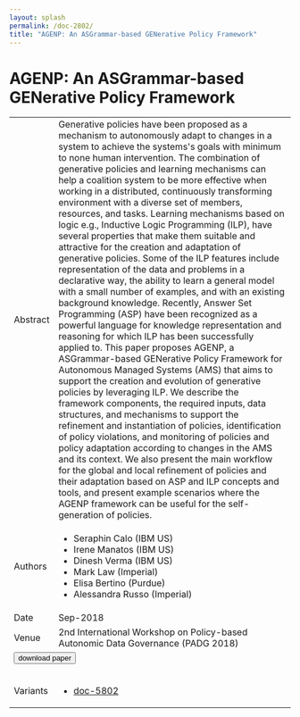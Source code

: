 ```yaml
---
layout: splash
permalink: /doc-2802/
title: "AGENP: An ASGrammar-based GENerative Policy Framework"
---
```


# AGENP: An ASGrammar-based GENerative Policy Framework

<table>
    <tbody>
    <tr>
        <td>Abstract</td>
        <td>Generative policies have been proposed as a mechanism to autonomously adapt to changes in a system to achieve the systems's goals with minimum to none human intervention. The combination of generative policies and learning mechanisms can help a coalition system to be more effective when working in a distributed, continuously transforming environment with a diverse set of members, resources, and tasks. Learning mechanisms based on logic e.g., Inductive Logic Programming (ILP), have several properties that make them suitable and attractive for the creation and adaptation of generative policies. Some of the ILP features include representation of the data and problems in a declarative way, the ability to learn a general model with a small number of examples, and with an existing background knowledge. Recently, Answer Set Programming (ASP) have been recognized as a powerful language for knowledge representation and reasoning for which ILP has been successfully applied to. This paper proposes AGENP, a ASGrammar-based GENerative Policy Framework for Autonomous Managed Systems (AMS) that aims to support the creation and evolution of generative policies by leveraging ILP. We describe the framework components, the required inputs, data structures, and mechanisms to support the refinement and instantiation of policies, identification of policy violations, and monitoring of policies and policy adaptation according to changes in the AMS and its context. We also present the main workflow for the global and local refinement of policies and their adaptation based on ASP and ILP concepts and tools, and present example scenarios where the AGENP framework can be useful for the self-generation of policies.</td>
    </tr>
    <tr>
        <td>Authors</td>
        <td>
            <ul>
                <li>Seraphin Calo (IBM US)</li>
                <li>Irene Manatos (IBM US)</li>
                <li>Dinesh Verma (IBM US)</li>
                <li>Mark Law (Imperial)</li>
                <li>Elisa Bertino (Purdue)</li>
                <li>Alessandra Russo (Imperial)</li>
            </ul>
        </td>
    </tr>
    <tr>
        <td>Date</td>
        <td>Sep-2018</td>
    </tr>
    <tr>
        <td>Venue</td>
        <td>2nd International Workshop on Policy-based Autonomic Data Governance (PADG 2018)</td>
    </tr>
        <tr>
            <td colspan="2">
                <form method="get" action="https://dais-ita.org/sites/default/files/2483.pdf">
                    <button type="submit">download paper</button>
                </form>
            </td>
        </tr>
        <tr>
            <td>Variants</td>
            <td>
                <ul>
                    <li><a href="\doc-5802\">doc-5802</a></li>
                </ul>
            </td>
        </tr>
    </tbody>
</table>
